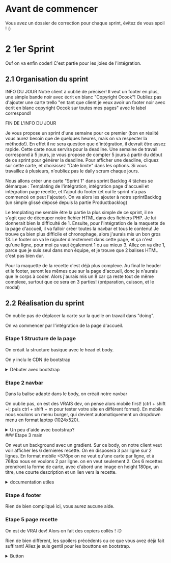 # Avant de commencer 

Vous avez un dossier de correction pour chaque sprint, évitez de vous spoil ! :) 

# 2 1er Sprint
Ouf on va enfin coder! C'est partie pour les joies de l'intégration.

## 2.1 Organisation du sprint
INFO DU JOUR
Notre client à oublié de préciser! Il veut un footer en plus, une simple bande noir avec écrit en blanc "Copyright Ocook"! Oubliez pas d'ajouter une carte trello "en tant que client je veux avoir un footer noir avec écrit en blanc copyright Occok sur toutes mes pages" avec le label correspond!

FIN DE L'INFO DU JOUR

Je vous propose un sprint d'une semaine pour ce premier (bon en réalité vous aurez besoin que de quelques heures, mais on va respecter la méthodo!). En effet il ne sera question que d'intégration, il devrait être assez rapide. Cette carte nous servira pour la deadline. Une semaine de travail correspond à 5 jours, je vous propose de compter 5 jours à partir du début de ce sprint pour générer la deadline. Pour afficher une deadline, cliquez sur cette carte, et choisissez "Date limite" dans les options. Si vous travaillez à plusieurs, n'oubliez pas le daily scrum chaque jours.

Nous allons créer une carte "Sprint 1" dans sprint Backlog 4 tâches se démarque : Templating de l'intégration, intégration page d'accueil et intégration page recette, et l'ajout du footer (et oui le sprint n'a pas commencé on peut l'ajouter). On va alors les ajouter à notre sprintBacklog (un simple glissé déposé depuis la partie Productbacklog)

Le templating me semble être la partie la plus simple de ce sprint, il ne s'agit que de découper notre fichier HTML dans des fichiers PHP. Je lui donnerait bien la difficulté de 1. Ensuite, pour l'intégration de la maquette de la page d'accueil, il va falloir créer toutes la navbar et tous le contenu! Je trouve ça bien plus difficile et chronophage, alors j'aurais mis un bon gros 13. Le footer on va le rajouter directement dans cette page, et ça n'est qu'une ligne, pour moi ça vaut également 1 ou au mieux 3. Allez on va dire 1, parce que je suis seul dans mon équipe, et je trouve que 2 balises HTML c'est pas bien dur.

Pour la maquette de la recette c'est déjà plus complexe. Au final le header et le footer, seront les mêmes que sur la page d'accueil, donc je n'aurais que le corps à coder. Alors j'aurais mis un 8 car ça reste tout de même complexe, surtout que ce sera en 3 parties! (préparation, cuisson, et le modal)

## 2.2 Réalisation du sprint

On oublie pas de déplacer la carte sur la quelle on travail dans "doing".

On va commencer par l'intégration de la page d'accueil.

### Etape 1 Structure de la page

On créait la structure basique avec le head et body.

On y inclu le CDN de bootstrap
<details><summary>Débuter avec bootstrap</summary>
https://getbootstrap.com/docs/4.3/getting-started/introduction/
</details>

### Etape 2 navbar

Dans la balise adapté dans le body, on créait notre navbar

On oublie pas, on est des VRAIS dev, on pense alors mobile first! (ctrl + shift +i; puis ctrl + shift + m pour tester votre site en différent format).
En mobile nous voulons un menu burger, qui devient automatiquement un dropdown menu en format laptop (1024x520).

<details><summary>Un peu d'aide avec bootstrap?</summary>



https://getbootstrap.com/docs/4.3/components/navbar/

Pour le logo et le bg : 

https://getbootstrap.com/docs/4.0/utilities/colors/
https://getbootstrap.com/docs/4.0/utilities/borders/

<details><summary>Solution</summary

<details><summary>Navbar</summary>
``` html
<header>
        <nav class="navbar navbar-expand-lg navbar-dark bg-success">
            <a class="navbar-brand" href="#"><span class="text-light">O</span><span
                    class="text-success bg-light border border-left-0 border rounded-circle">cook</span></a>
            <button class="navbar-toggler collapsed" type="button" data-toggle="collapse"
                data-target="#navbarNavDropdown" aria-controls="navbarNavDropdown" aria-expanded="false"
                aria-label="Toggle navigation">
                <span class="navbar-toggler-icon"></span>
            </button>
            <div class="collapse navbar-collapse" id="navbarNavDropdown">
                <ul class="navbar-nav">
                    <li class="nav-item dropdown">
                        <a class="nav-link dropdown-toggle" href="#" id="navbarDropdownMenuLink" role="button"
                            data-toggle="dropdown" aria-haspopup="true" aria-expanded="false">
                            Viandes
                        </a>
                        <div class="dropdown-menu" aria-labelledby="navbarDropdownMenuLink">
                            <a class="dropdown-item" href="#">Boeuf</a>
                            <a class="dropdown-item" href="#">Poulet</a>
                            <a class="dropdown-item" href="#">Tofu</a>
                        </div>
                    </li>
                </ul>
            </div>
        </nav>
    </header>```
</details>

</details>
</details>
### Etape 3 main

On veut un background avec un gradient. Sur ce body, on notre client veut voir afficher les 6 dernieres recette. On en disposera 3 par ligne sur 2 lignes. En format mobile <576px on ne veut qu'une carte par ligne, et à 768px nous en voulons 2 par ligne. on en veut seulement 2.
Ces 6 recettes prendront la forme de carte, avec d'abord une image en height 180px, un titre, une courte description et un lien vers la recette.

<details><summary>documentation utiles</summary>
Pour le background https://developer.mozilla.org/fr/docs/Web/CSS/linear-gradient

Pour les cartes et la gestion de leur disposition :
https://getbootstrap.com/docs/4.0/layout/grid/
https://getbootstrap.com/docs/4.0/components/card/
https://getbootstrap.com/docs/4.0/utilities/spacing/

Pour la taille des images :
https://www.w3schools.com/css/css_dimension.asp
<details><summary>Solution</summary>
</details>
``` html
<main>
        <div class="container mx-auto my-4">
            <div class="row d-flex justify-content-around">
                <div class="card col-lg-3 m-2">
                    <img class="card-img-top center mt-1" src="utils/images/img1.jpg" alt="Churos">
                    <div class="card-body">
                        <h5 class="card-title">Tarte à la claque</h5>
                        <p class="card-text">Lorem ipsum dolor sit amet consectetur adipisicing elit. Optio iure consequatur aperiam repudiandae ipsam exercitationem dolorum rem quaerat vitae officia?
                            content.</p>
                        <a href="#" class="btn btn-primary">Voir la recette</a>
                    </div>
                </div>
                <div class="card col-lg-3 m-2">
                    <img class="card-img-top center mt-1" src="utils/images/img1.jpg" alt="Churos">
                    <div class="card-body">
                        <h5 class="card-title">Churros de m&m's</h5>
                        <p class="card-text">Lorem ipsum dolor sit amet consectetur adipisicing elit. Debitis ratione in repudiandae consequuntur ad repellendus vero numquam eius! Earum, eligendi!
                            </p>
                        <a href="#" class="btn btn-primary">Voir la recette</a>
                    </div>
                </div>
                <div class="card col-lg-3 m-2">
                    <img class="card-img-top center mt-1" src="utils/images/img1.jpg" alt="Churos">
                    <div class="card-body">
                        <h5 class="card-title">Recette random #2</h5>
                        <p class="card-text">Lorem ipsum dolor sit amet consectetur adipisicing elit. Debitis ratione in repudiandae consequuntur ad repellendus vero
                        numquam eius! Earum, eligendi!</p>
                        <a href="#" class="btn btn-primary">Voir la recette</a>
                    </div>
                </div>
                <div class="card col-lg-3 m-2">
                    <img class="card-img-top center mt-1" src="utils/images/img1.jpg" alt="Churos">
                    <div class="card-body">
                        <h5 class="card-title">Croquette pour oiseau</h5>
                        <p class="card-text">Lorem ipsum dolor sit amet consectetur adipisicing elit. Debitis ratione in repudiandae consequuntur ad repellendus vero
                        numquam eius! Earum, eligendi!</p>
                        <a href="#" class="btn btn-primary">Voir la recette</a>
                    </div>
                </div>
                <div class="card col-lg-3 m-2">
                    <img class="card-img-top center mt-1" src="utils/images/img1.jpg" alt="Churos">
                    <div class="card-body">
                        <h5 class="card-title">Canard au Pierre</h5>
                        <p class="card-text">Lorem ipsum dolor sit amet consectetur adipisicing elit. Debitis ratione in repudiandae consequuntur ad repellendus vero
                        numquam eius! Earum, eligendi!</p>
                        <a href="#" class="btn btn-primary">Voir la recette</a>
                    </div>
                </div>
                <div class="card col-lg-3 m-2">
                    <img class="card-img-top center mt-1" src="utils/images/img1.jpg" alt="Churos">
                    <div class="card-body">
                        <h5 class="card-title">O'clock's special cake</h5>
                        <p class="card-text">Lorem ipsum dolor sit amet consectetur adipisicing elit. Debitis ratione in repudiandae consequuntur ad repellendus vero
                        numquam eius! Earum, eligendi!</p>
                        <a href="#" class="btn btn-primary">Voir la recette</a>
                    </div>
                </div>
            </div>
        </div>
    </main>```

    ``` css
/** GENERAL CSS **/
html {
    padding: 0;
    margin: 0;
}
body {
    font-size: 18px;
    background: rgb(115,62,5);
background: linear-gradient(90deg, rgba(115,62,5,1) 0%, rgba(190,85,9,1) 100%, rgba(230,144,31,1) 100%);

}
/** CARD CUSTOM CSS **/
.card{
    width: 18rem;
}

.card-img-top{
   max-height: 180px;
   width: auto;
}```
</details>
</details>

### Etape 4 footer

Rien de bien compliqué ici, vous aurez aucune aide. 

### Etape 5 page recette

On est de VRAI dev! Alors on fait des copiers collés ! :D 

Rien de bien différent, les spoilers précédents ou ce que vous avez déjà fait suffirant!
Allez je suis gentil pour les bouttons en bootstrap.
<details><summary>Button</summary>
https://getbootstrap.com/docs/4.0/components/buttons/

<details><summary>Solution</summary>
    ```html
    <main>
        
            <div class="card border-success mx-auto my-4 w-75">
                <div class="card-header bg-success">Recette : dev en sauce</div>
                <div class="card-body">

                    <h5 class="card-title">Préparation des ingrédients</h5>
                </div>
                <ul class="list-group list-group-flush"></ul>
                <li class="list-group-item">
                    <p class="card-text">Etape 1 : Emincer un helper</p>
                </li>
                <li class="list-group-item">
                    <p class="card-text">Etape 2 : Couper en cube un dev</p>
                </li>
                <div class="card-body mx-auto">
                    <button type="button" class="btn btn-success">C'est fait</button>
                </div>


                <div class="card-body">
                    <h5 class="card-title">Cuisson</h5>
                </div>
                <ul class="list-group list-group-flush"></ul>
                <li class="list-group-item">Etape 1 : Mettre la préparation dans une vessie de jument</li>
                <li class="list-group-item">Etape 2 : Mettre à 1240° dans un volcan pendant 3 secondes</li>
                <div class="card-body mx-auto">
                    <button type="button" class="btn btn-success">C'est fait</button>
                </div>
            </div>
        </div>
        
    </main>```
    </details>
</details>
